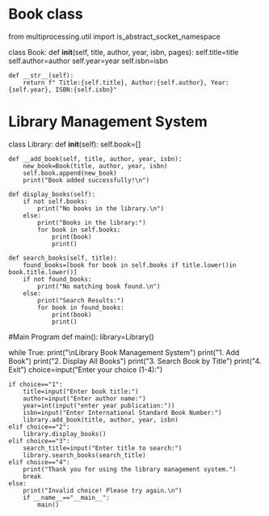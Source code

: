# Book class
from multiprocessing.util import is_abstract_socket_namespace


class Book:
    def __init__(self, title, author, year, isbn, pages):
        self.title=title
        self.author=author
        self.year=year
        self.isbn=isbn
        
    def __str__(self):
        return f" Title:{self.title}, Author:{self.author}, Year:{self.year}, ISBN:{self.isbn}"
    
# Library Management System
class Library:
    def __init__(self):
        self.book=[]
        
    def __add_book(self, title, author, year, isbn):
        new_book=Book(title, author, year, isbn)
        self.book.append(new_book)
        print("Book added successfully!\n")
        
    def display_books(self):
        if not self.books:
            print("No books in the library.\n")
        else:
            print("Books in the library:")
            for book in self.books:
                print(book)
                print()
             
    def search_books(self, title):
        found_books=[book for book in self.books if title.lower()in book.title.lower()]
        if not found_books:
            print("No matching book found.\n")
        else:
            print("Search Results:")
            for book in found_books:
                print(book)
                print()
                
#Main Program
def main():
    library=Library()
    
while True:
    print("\nLibrary Book Management System")
    print("1. Add Book")
    print("2. Display All Books")
    print("3. Search Book by Title")
    print("4. Exit")
    choice=input("Enter your choice (1-4):")
    
    if choice=="1":
        title=input("Enter book title:")
        author=input("Enter author name:")
        year=int(input("enter year publication:"))
        isbn=input("Enter International Standard Book Number:")
        library.add_book(title, author, year, isbn)
    elif choice=="2":
        library.display_books()
    elif choice=="3":
        search_title=input("Enter title to search:")
        library.search_books(search_title)
    elif choice=="4":
        print("Thank you for using the library management system.")
        break
    else:
        print("Invalid choice! Please try again.\n")
        if __name__=="__main__":
            main()
            
            
        


